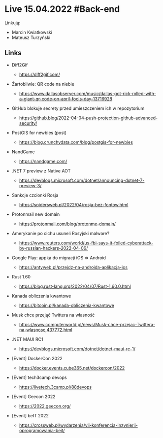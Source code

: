 # Live 15.04.2022 #Back-end

Linkują:

- Marcin Kwiatkowski
- Mateusz Turzyński

## Links

- Diff2Gif

  - https://diff2gif.com/

- Żartobliwie: QR code na niebie

  - https://www.dallasobserver.com/music/dallas-got-rick-rolled-with-a-giant-qr-code-on-april-fools-day-13716928

- GitHub blokuje secrety przed umieszczeniem ich w repozytorium

  - https://github.blog/2022-04-04-push-protection-github-advanced-security/

- PostGIS for newbies (post)

  - https://blog.crunchydata.com/blog/postgis-for-newbies

- NandGame

  - https://nandgame.com/

- .NET 7 preview z Native AOT

  - https://devblogs.microsoft.com/dotnet/announcing-dotnet-7-preview-3/

- Sankcje czcionki Rosja

  - https://spidersweb.pl/2022/04/rosja-bez-fontow.html

- Protonmail new domain

  - https://protonmail.com/blog/protonme-domain/

- Amerykanie po cichu usuneli Rosyjski malware?

  - https://www.reuters.com/world/us-fbi-says-it-foiled-cyberattack-by-russian-hackers-2022-04-06/

- Google Play: appka do migracji iOS => Android

  - https://antyweb.pl/przejdz-na-androida-aplikacja-ios

- Rust 1.60

  - https://blog.rust-lang.org/2022/04/07/Rust-1.60.0.html

- Kanada obliczenia kwantowe

  - https://bitcoin.pl/kanada-obliczenia-kwantowe

- Musk chce przejąć Twittera na własność

  - https://www.computerworld.pl/news/Musk-chce-przejac-Twittera-na-wlasnosc,437772.html

- .NET MAUI RC1

  - https://devblogs.microsoft.com/dotnet/dotnet-maui-rc-1/

- [Event] DockerCon 2022

  - https://docker.events.cube365.net/dockercon/2022

- [Event] tech3camp devops

  - https://livetech.3camp.pl/88devops

- [Event] Geecon 2022

  - https://2022.geecon.org/

- [Event] beIT 2022
  - https://crossweb.pl/wydarzenia/vii-konferencja-inzynierii-oprogramowania-beit/
